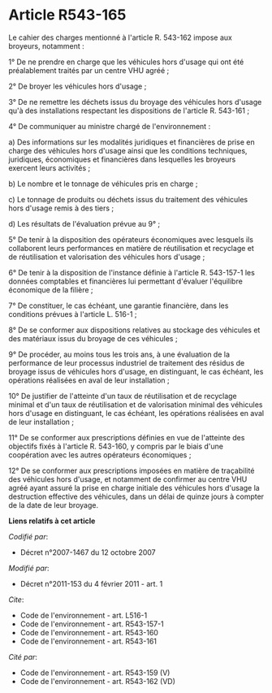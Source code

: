 # Article R543-165

Le cahier des charges mentionné à l'article R. 543-162 impose aux broyeurs, notamment :

1° De ne prendre en charge que les véhicules hors d'usage qui ont été préalablement traités par un centre VHU agréé ;

2° De broyer les véhicules hors d'usage ;

3° De ne remettre les déchets issus du broyage des véhicules hors d'usage qu'à des installations respectant les dispositions
de l'article R. 543-161 ;

4° De communiquer au ministre chargé de l'environnement :

a) Des informations sur les modalités juridiques et financières de prise en charge des véhicules hors d'usage ainsi que les
conditions techniques, juridiques, économiques et financières dans lesquelles les broyeurs exercent leurs activités ;

b) Le nombre et le tonnage de véhicules pris en charge ;

c) Le tonnage de produits ou déchets issus du traitement des véhicules hors d'usage remis à des tiers ;

d) Les résultats de l'évaluation prévue au 9° ;

5° De tenir à la disposition des opérateurs économiques avec lesquels ils collaborent leurs performances en matière de
réutilisation et recyclage et de réutilisation et valorisation des véhicules hors d'usage ;

6° De tenir à la disposition de l'instance définie à l'article R. 543-157-1 les données comptables et financières lui
permettant d'évaluer l'équilibre économique de la filière ;

7° De constituer, le cas échéant, une garantie financière, dans les conditions prévues à l'article L. 516-1 ;

8° De se conformer aux dispositions relatives au stockage des véhicules et des matériaux issus du broyage de ces véhicules ;

9° De procéder, au moins tous les trois ans, à une évaluation de la performance de leur processus industriel de traitement
des résidus de broyage issus de véhicules hors d'usage, en distinguant, le cas échéant, les opérations réalisées en aval de
leur installation ;

10° De justifier de l'atteinte d'un taux de réutilisation et de recyclage minimal et d'un taux de réutilisation et de
valorisation minimal des véhicules hors d'usage en distinguant, le cas échéant, les opérations réalisées en aval de leur
installation ;

11° De se conformer aux prescriptions définies en vue de l'atteinte des objectifs fixés à l'article R. 543-160, y compris par
le biais d'une coopération avec les autres opérateurs économiques ;

12° De se conformer aux prescriptions imposées en matière de traçabilité des véhicules hors d'usage, et notamment de
confirmer au centre VHU agréé ayant assuré la prise en charge initiale des véhicules hors d'usage la destruction effective
des véhicules, dans un délai de quinze jours à compter de la date de leur broyage.

**Liens relatifs à cet article**

_Codifié par_:

  - Décret n°2007-1467 du 12 octobre 2007

_Modifié par_:

  - Décret n°2011-153 du 4 février 2011 - art. 1

_Cite_:

  - Code de l'environnement - art. L516-1
  - Code de l'environnement - art. R543-157-1
  - Code de l'environnement - art. R543-160
  - Code de l'environnement - art. R543-161

_Cité par_:

  - Code de l'environnement - art. R543-159 (V)
  - Code de l'environnement - art. R543-162 (VD)
